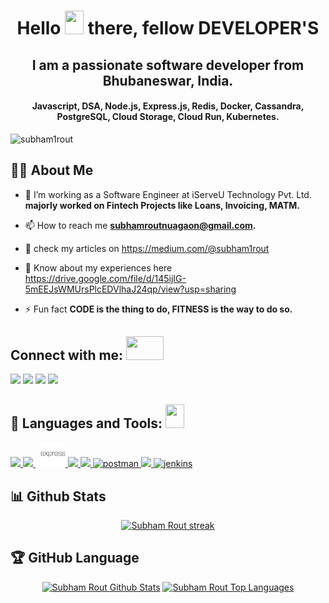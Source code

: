 <!---
subham1rout/subham1rout is a ✨ special ✨ repository because its `README.md` (this file) appears on your GitHub profile.
You can click the Preview link to take a look at your changes.
--->
<h1 align="center">Hello <img src="https://raw.githubusercontent.com/MartinHeinz/MartinHeinz/master/wave.gif" width="30px" height="38"> there, fellow DEVELOPER'S</h1>
<h2 align="center"> I am a passionate software developer from Bhubaneswar, India. </h2>
<h4 align="center"> Javascript, DSA, Node.js, Express.js, Redis, Docker, Cassandra, PostgreSQL, Cloud Storage, Cloud Run, Kubernetes. </h4>

<p align="left"> <img src="https://komarev.com/ghpvc/?username=subham1rout&label=Profile%20views&color=0e75b6&style=flat" alt="subham1rout" /> </p>
<!---
<p align="left"> <a href="https://github.com/ryo-ma/github-profile-trophy"><img src="https://github-profile-trophy.vercel.app/?username=subham1rout" alt="subham1rout" /></a> </p>

<p align="left"> <a href="https://twitter.com/subham1rout" target="blank"><img src="https://img.shields.io/twitter/follow/subham1rout?logo=twitter&style=for-the-badge" alt="subham1rout" /></a> </p> --->

## 🙋‍♂️ About Me

- 🔭 I’m working as a Software Engineer at iServeU Technology Pvt. Ltd. **majorly worked on Fintech Projects like Loans, Invoicing, MATM.**

<!--- 🌱 I’m currently learning **Advanced JS, Node.js, Express.js, and DSA topics.** -->

<!--- 👯 I’m looking to collaborate on **Javascript and NodeJS.** 

- 💬 Ask me about **Backend Development and DSA.** -->

- 📫 How to reach me **subhamroutnuagaon@gmail.com.**

- 👯 check my articles on https://medium.com/@subham1rout

- 📄 Know about my experiences here https://drive.google.com/file/d/145ijIG-5mEEJsWMUrsPlcEDVlhaJ24qp/view?usp=sharing

- ⚡ Fun fact **CODE is the thing to do, FITNESS is the way to do so.**

## Connect with me: <img src='https://raw.githubusercontent.com/ShahriarShafin/ShahriarShafin/main/Assets/handshake.gif' width="60px" height="38">
<p align="left">

<a href = "https://www.linkedin.com/in/subhamrout/"><img src="https://img.icons8.com/fluent/48/000000/linkedin.png"/></a> 
<a href = "https://twitter.com/subham1rout"><img src="https://img.icons8.com/fluent/48/000000/twitter.png"/></a> 
<a href = "https://www.instagram.com/subham1rout"><img src="https://img.icons8.com/fluent/48/000000/instagram-new.png"/></a> 
<a href = "https://www.medium.com/@subham1rout"><img src="https://img.icons8.com/fluent/48/000000/medium-logo.png"/></a> 

</p>

## 🚀 Languages and Tools: <img src = "https://media2.giphy.com/media/QssGEmpkyEOhBCb7e1/giphy.gif?cid=ecf05e47a0n3gi1bfqntqmob8g9aid1oyj2wr3ds3mg700bl&rid=giphy.gif" width = 30px height="38">
<p align="left"> 
<!--<a href="https://reactjs.org/" target="_blank"> <img src="https://img.icons8.com/color/48/000000/react-native.png"/> </a> -->
    <a href="https://developer.mozilla.org/en-US/docs/Web/JavaScript" target="_blank"> <img src="https://img.icons8.com/color/48/000000/javascript.png"/> </a> 
    <a style="padding-right:8px;" href="https://nodejs.org" target="_blank"> <img src="https://img.icons8.com/color/48/000000/nodejs.png"/> </a> 
    <a href="https://expressjs.com" target="_blank"> <img src="https://raw.githubusercontent.com/devicons/devicon/master/icons/express/express-original-wordmark.svg" alt="express" width="40" height="40"/> </a>
  <a href="https://redis.com/" target="_blank"> <img src="https://img.icons8.com/color/48/000000/redis.png"/> </a>
  <a href="https://docker.com/" target="_blank"> <img src="https://img.icons8.com/color/48/000000/docker.png"/> </a>
<!--     <a href="https://firebase.google.com/" target="_blank"> <img src="https://img.icons8.com/color/48/000000/firebase.png"/> </a>  -->
    <a href="https://postman.com" target="_blank"> <img src="https://www.vectorlogo.zone/logos/getpostman/getpostman-icon.svg" alt="postman" width="45" height="45"/> </a>   
    <a href="https://git-scm.com/" target="_blank"> <img src="https://img.icons8.com/color/48/000000/git.png"/> </a> 
    <a href="https://www.jenkins.io" target="_blank"> <img src="https://www.vectorlogo.zone/logos/jenkins/jenkins-icon.svg" alt="jenkins" width="48" height="48"/> </a> 
<!--     <a href="https://redux.js.org" target="_blank"> <img src="https://img.icons8.com/color/48/000000/redux.png"/> </a> -->

## 📊 Github Stats
</p>

<p align="center">
    <a href="https://github.com/subham1rout/github-readme-streak-stats">
        <img title="🔥 Get streak stats for your profile at git.io/streak-stats" alt="Subham Rout streak" src="https://github-readme-streak-stats.herokuapp.com/?user=subham1rout&theme=black-ice&hide_border=true&stroke=0000&background=060A0CD0"/>
    </a>
</p>

## 🏆 GitHub Language
<p align="center">
    <a href="https://github.com/subham1rout/github-readme-stats"><img alt="Subham Rout Github Stats" src="https://github-readme-stats.vercel.app/api?username=subham1rout&show_icons=true&count_private=true&theme=react&hide_border=true&bg_color=0D1117" /></a>
     <a href="https://github.com/subham1rout/github-readme-stats"><img alt="Subham Rout Top Languages" src="https://github-readme-stats.vercel.app/api/top-langs/?username=subham1rout&langs_count=8&count_private=true&layout=compact&theme=react&hide_border=true&bg_color=0D1117" /></a>
  <br/>
</p>

<!--- [![Top Langs](https://github-readme-stats.vercel.app/api/top-langs/?username=subham1rout)](https://github.com/anuraghazra/github-readme-stats) -->
